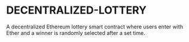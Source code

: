 # DECENTRALIZED-LOTTERY
A decentralized Ethereum lottery smart contract where users enter with Ether and a winner is randomly selected after a set time.
